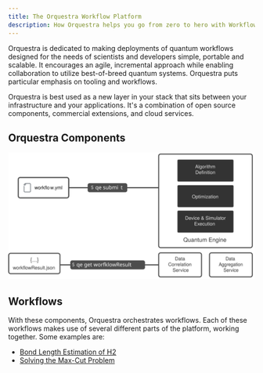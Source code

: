```yaml
---
title: The Orquestra Workflow Platform
description: How Orquestra helps you go from zero to hero with Workflows
---
```


Orquestra is dedicated to making deployments of quantum workflows designed for the needs of scientists and developers simple, portable and scalable. It encourages an agile, incremental approach while enabling collaboration to utilize best-of-breed quantum systems. Orquestra puts particular emphasis on tooling and workflows.

Orquestra is best used as a new layer in your stack that sits between your infrastructure and your applications. It's a combination of open source components, commercial extensions, and cloud services.

## Orquestra Components
![Orquestra Layers](../img/orquestra-overview.svg)

## Workflows

With these components, Orquestra  orchestrates workflows. Each of these workflows makes use of several different parts of the platform, working together. Some examples are:

- [Bond Length Estimation of H2](../tutorial/hydrogen-vqe)
- [Solving the Max-Cut Problem](../tutorial/maxcut-qaoa)
